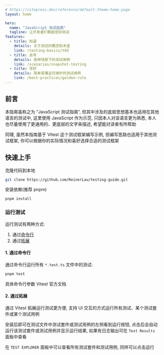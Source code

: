 ```yaml
---
# https://vitepress.dev/reference/default-theme-home-page
layout: home

hero:
  name: "JavaScript 测试指南"
  tagline: 让开发者们都能信仰测试
features:
  - title: 知道
    details: 关于测试的概念和术语
    link: /testing-basics/tdd
  - title: 会写
    details: 各种场景下的测试用例
    link: /scenarios/snapshot-testing
  - title: 写好
    details: 简单易懂且可维护的测试用例
    link: /best-practices/golden-rule
---
```


## 前言

本指南虽称之为 “JavaScript 测试指南”, 但其中涉及的底层思想基本也适用在其他语言的测试中, 这里使用 JavaScript 作为示范, 只因本人对该语言更为熟悉, 本人也尽量使用了更通用的、更底层的文字来描述, 希望能对读者有所帮助

同理, 虽然本指南基于 Vitest 这个测试框架编写示例, 但编写思路也适用于其他测试框架, 你可以根据你的实际情况和喜好选择合适的测试框架

## 快速上手

克隆代码到本地

```bash
git clone https://github.com/ReinerLau/testing-guide.git 
```

安装依赖(推荐 pnpm)

```bash
pnpm install
```

### 运行测试

运行测试有两种方式:

1. 通过[命令行](https://vitest.dev/guide/cli.html)
2. 通过[拓展](https://marketplace.visualstudio.com/items?itemName=vitest.explorer)

#### 1. 通过命令行

通过命令行运行所有 `*.test.ts` 文件中的测试:

```bash
pnpm test
```

具体命令行参数 Vitest 官方文档

#### 2. 通过拓展

通过 Vitest 拓展运行测试更方便, 支持 UI 交互的方式运行所有测试、某个测试套件或某个测试用例

安装后即可在测试文件中测试套件或测试用例的左侧看到运行按钮, 点击后会自动运行该测试套件或测试用例并显示运行结果, 如果有日志输出可在 `Test Results` 面板中查看

在 `TEST EXPLORER` 面板中可以查看所有测试套件和测试用例, 同样可以点击运行
